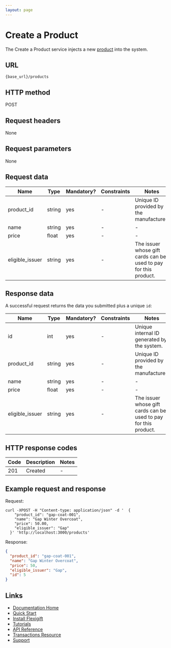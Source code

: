 ```yaml
---
layout: page
---
```


# Create a Product

The Create a Product service injects a new [product](index.md) into the system.

## URL

```shell
{base_url}/products
```

## HTTP method

POST

## Request headers

None

## Request parameters

None

## Request data

| Name            | Type          | Mandatory? | Constraints | Notes |
| -------------   | ------------- | ---        | ---         | ---   |
| product_id      | string        | yes        | -           | Unique ID provided by the manufacturer. |
| name            | string        | yes        | -           | -     |
| price           | float          | yes        | -           | -     |
| eligible_issuer | string        | yes        | -           | The issuer whose gift cards can be used to pay for this product. |

## Response data

A successful request returns the data you submitted plus a unique ```id```:

| Name            | Type          | Mandatory? | Constraints | Notes |
| -------------   | ------------- | ---        | ---         | ---   |
| id              | int           | yes        | -           | Unique internal ID generated by the system. |
| product_id      | string        | yes        | -           | Unique ID provided by the manufacturer. |
| name            | string        | yes        | -           | -     |
| price           | float          | yes        | -           | -     |
| eligible_issuer | string        | yes        | -           | The issuer whose gift cards can be used to pay for this product. |

## HTTP response codes

| Code          | Description   | Notes |
| ------------- | ------------- | ---   |
| 201           | Created       | -     |

## Example request and response

Request:

```shell
curl -XPOST -H "Content-type: application/json" -d '  {
    "product_id": "gap-coat-001",
    "name": "Gap Winter Overcoat",
    "price": 50.00,
    "eligible_issuer": "Gap"
  }' 'http://localhost:3000/products'
```

Response:

```json
{
  "product_id": "gap-coat-001",
  "name": "Gap Winter Overcoat",
  "price": 50,
  "eligible_issuer": "Gap",
  "id": 5
}
```

## Links

* [Documentation Home](../../index.md)
* [Quick Start](../../quickstart.md)
* [Install Flexigift](../../setup.md)
* [Tutorials](../../tutorials/index.md)
* [API Reference](../../api/index.md)
* [Transactions Resource](index.md)
* [Support](mailto:support@example.com)